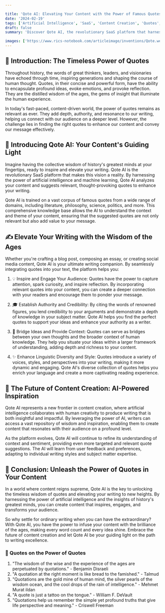 ```yaml
---

title: 'Qote AI: Elevating Your Content with the Power of Famous Quotes'
date: '2024-02-19'
tags: ['Artificial Intelligence', 'SaaS', 'Content Creation', 'Quotes', 'Writing Enhancement']
draft: false
summary: 'Discover Qote AI, the revolutionary SaaS platform that harnesses the wisdom of famous quotes to enhance your content and elevate your writing to new heights. Leverage the power of AI and the insights of historys greatest minds to create compelling, engaging, and thought-provoking content.'

images: ['https://www.rics-notebook.com/articleimage/inventions/Qote.webp']
---
```


## 📝 Introduction: The Timeless Power of Quotes

Throughout history, the words of great thinkers, leaders, and visionaries have echoed through time, inspiring generations and shaping the course of human thought. Quotes, in their concise and powerful form, have the ability to encapsulate profound ideas, evoke emotions, and provoke reflection. They are the distilled wisdom of the ages, the gems of insight that illuminate the human experience.

In today's fast-paced, content-driven world, the power of quotes remains as relevant as ever. They add depth, authority, and resonance to our writing, helping us connect with our audience on a deeper level. However, the challenge lies in finding the right quotes to enhance our content and convey our message effectively.

## 🤖 Introducing Qote AI: Your Content's Guiding Light

Imagine having the collective wisdom of history's greatest minds at your fingertips, ready to inspire and elevate your writing. Qote AI is the revolutionary SaaS platform that makes this vision a reality. By harnessing the power of artificial intelligence and machine learning, Qote AI analyzes your content and suggests relevant, thought-provoking quotes to enhance your writing.

Qote AI is trained on a vast corpus of famous quotes from a wide range of domains, including literature, philosophy, science, politics, and more. This comprehensive knowledge base allows the AI to understand the context and theme of your content, ensuring that the suggested quotes are not only relevant but also add value to your message.

## ✍️ Elevate Your Writing with the Wisdom of the Ages

Whether you're crafting a blog post, composing an essay, or creating social media content, Qote AI is your ultimate writing companion. By seamlessly integrating quotes into your text, the platform helps you:

1. 💡 Inspire and Engage Your Audience: Quotes have the power to capture attention, spark curiosity, and inspire reflection. By incorporating relevant quotes into your content, you can create a deeper connection with your readers and encourage them to ponder your message.

2. 🎓 Establish Authority and Credibility: By citing the words of renowned figures, you lend credibility to your arguments and demonstrate a depth of knowledge in your subject matter. Qote AI helps you find the perfect quotes to support your ideas and enhance your authority as a writer.

3. 🌉 Bridge Ideas and Provide Context: Quotes can serve as bridges between your own thoughts and the broader context of human knowledge. They help you situate your ideas within a larger framework of understanding, adding depth and richness to your content.

4. ✨ Enhance Linguistic Diversity and Style: Quotes introduce a variety of voices, styles, and perspectives into your writing, making it more dynamic and engaging. Qote AI's diverse collection of quotes helps you enrich your language and create a more captivating reading experience.

## 🚀 The Future of Content Creation: AI-Powered Inspiration

Qote AI represents a new frontier in content creation, where artificial intelligence collaborates with human creativity to produce writing that is both insightful and impactful. By leveraging the power of AI, writers can access a vast repository of wisdom and inspiration, enabling them to create content that resonates with their audience on a profound level.

As the platform evolves, Qote AI will continue to refine its understanding of context and sentiment, providing even more targeted and relevant quote suggestions. The AI will learn from user feedback and preferences, adapting to individual writing styles and subject matter expertise.

## 🌈 Conclusion: Unleash the Power of Quotes in Your Content

In a world where content reigns supreme, Qote AI is the key to unlocking the timeless wisdom of quotes and elevating your writing to new heights. By harnessing the power of artificial intelligence and the insights of history's greatest minds, you can create content that inspires, engages, and transforms your audience.

So why settle for ordinary writing when you can have the extraordinary? With Qote AI, you have the power to infuse your content with the brilliance of the ages, making every word count and every idea shine. Embrace the future of content creation and let Qote AI be your guiding light on the path to writing excellence.

### 📜 Quotes on the Power of Quotes

1. "The wisdom of the wise and the experience of the ages are perpetuated by quotations." - Benjamin Disraeli
2. "A quotation at the right moment is like bread to the famished." - Talmud
3. "Quotations are the gold mine of human mind, the silver pearls of the wisdom ocean, and the cool drops of the rain of intelligence." - Mehmet Murat ildan
4. "A quote is just a tattoo on the tongue." - William F. DeVault
5. "Quotations help us remember the simple yet profound truths that give life perspective and meaning." - Criswell Freeman
